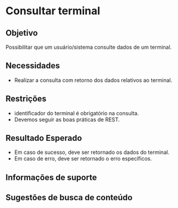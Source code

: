 # Consultar terminal

## Objetivo

Possibilitar que um usuário/sistema consulte dados de um terminal.

## Necessidades

- Realizar a consulta com retorno dos dados relativos ao terminal.

## Restrições

- identificador do terminal é obrigatório na consulta.
- Devemos seguir as boas práticas de REST.

## Resultado Esperado

- Em caso de sucesso, deve ser retornado os dados do terminal.
- Em caso de erro, deve ser retornado o erro específicos.

## Informações de suporte

## Sugestões de busca de conteúdo
